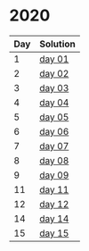# 2020

| Day | Solution |
| --- | --- |
| 1 | [day 01](/2020/day_01/src/main.rs) |
| 2 | [day 02](/2020/day_02/src/main.rs) |
| 3 | [day 03](/2020/day_03/src/main.rs) |
| 4 | [day 04](/2020/day_04/src/main.rs) |
| 5 | [day 05](/2020/day_05/src/main.rs) |
| 6 | [day 06](/2020/day_06/src/main.rs) |
| 7 | [day 07](/2020/day_07/src/main.rs) |
| 8 | [day 08](/2020/day_08/src/main.rs) |
| 9 | [day 09](/2020/day_09/src/main.rs) |
| 11 | [day 11](/2020/day_11/src/main.rs) |
| 12 | [day 12](/2020/day_12/src/main.rs) |
| 14 | [day 14](/2020/day_14/src/main.rs) |
| 15 | [day 15](/2020/day_15/src/main.rs) |